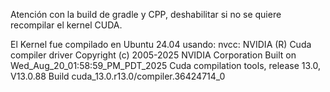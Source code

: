 Atención con la build de gradle y CPP, deshabilitar si no se quiere recompilar el kernel CUDA.

El Kernel fue compilado en Ubuntu 24.04 usando:
nvcc: NVIDIA (R) Cuda compiler driver
Copyright (c) 2005-2025 NVIDIA Corporation
Built on Wed_Aug_20_01:58:59_PM_PDT_2025
Cuda compilation tools, release 13.0, V13.0.88
Build cuda_13.0.r13.0/compiler.36424714_0
